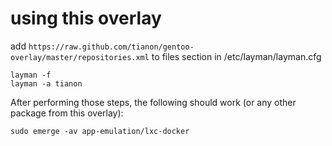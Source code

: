 # using this overlay

add `https://raw.github.com/tianon/gentoo-overlay/master/repositories.xml` to files section in /etc/layman/layman.cfg

	layman -f
	layman -a tianon

After performing those steps, the following should work (or any other package from this overlay):

	sudo emerge -av app-emulation/lxc-docker
